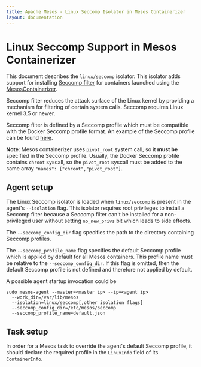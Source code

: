 ```yaml
---
title: Apache Mesos - Linux Seccomp Isolator in Mesos Containerizer
layout: documentation
---
```


# Linux Seccomp Support in Mesos Containerizer

This document describes the `linux/seccomp` isolator. This isolator adds support
for installing [Seccomp filter](http://man7.org/linux/man-pages/man2/seccomp.2.html)
for containers launched using the [MesosContainerizer](../mesos-containerizer.md).

Seccomp filter reduces the attack surface of the Linux kernel by providing a
mechanism for filtering of certain system calls. Seccomp requires Linux kernel
3.5 or newer.

Seccomp filter is defined by a Seccomp profile which must be compatible with
the Docker Seccomp profile format. An example of the Seccomp profile can be
found [here](https://github.com/moby/moby/blob/master/profiles/seccomp/default.json).

**Note**: Mesos containerizer uses `pivot_root` system call, so it **must be**
specified in the Seccomp profile. Usually, the Docker Seccomp profile contains
`chroot` syscall, so the `pivot_root` syscall must be added to the same array
`"names": ["chroot","pivot_root"]`.

## Agent setup

The Linux Seccomp isolator is loaded when `linux/seccomp` is present in the
agent's `--isolation` flag. This isolator requires root privileges to install
a Seccomp filter because a Seccomp filter can't be installed for a
non-privileged user without setting `no_new_privs` bit which leads to side
effects.

The `--seccomp_config_dir` flag specifies the path to the directory containing
Seccomp profiles.

The `--seccomp_profile_name` flag specifies the default Seccomp profile which is
applied by default for all Mesos containers. This profile name must be relative
to the `--seccomp_config_dir`. If this flag is omitted, then the default Seccomp
profile is not defined and therefore not applied by default.

A possible agent startup invocation could be

```{.console}
sudo mesos-agent --master=<master ip> --ip=<agent ip>
  --work_dir=/var/lib/mesos
  --isolation=linux/seccomp[,other isolation flags]
  --seccomp_config_dir=/etc/mesos/seccomp
  --seccomp_profile_name=default.json
```


## Task setup

In order for a Mesos task to override the agent's default Seccomp profile,
it should declare the required profile in the `LinuxInfo` field of its
`ContainerInfo`.

